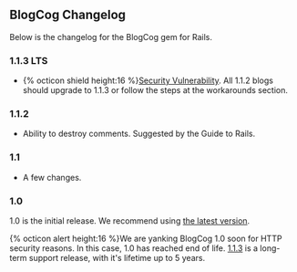 ## BlogCog Changelog
Below is the changelog for the BlogCog gem for Rails.
### 1.1.3 LTS
* {% octicon shield height:16 %}[Security Vulnerability](https://github.com/blogcog/blogcog/security/advisories/GHSA-qwm6-97h2-ghwp). All 1.1.2 blogs should upgrade to 1.1.3 or follow the steps at the workarounds section.

### 1.1.2
* Ability to destroy comments. Suggested by the Guide to Rails.

### 1.1
* A few changes.

### 1.0
1.0 is the initial release. We recommend using [the latest version](#top).

{% octicon alert height:16 %}We are yanking BlogCog 1.0 soon for HTTP security reasons. In this case, 1.0 has reached end of life. [1.1.3](#1.1.3-lts) is a long-term support release, with it's lifetime up to 5 years.

